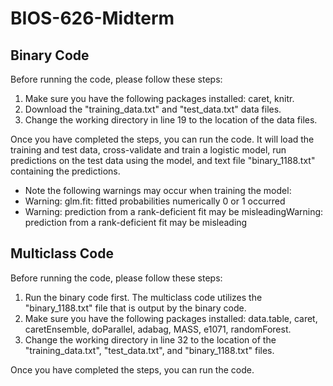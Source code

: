 # BIOS-626-Midterm

## Binary Code
Before running the code, please follow these steps:
1. Make sure you have the following packages installed: caret, knitr.
2. Download the "training_data.txt" and "test_data.txt" data files.
3. Change the working directory in line 19 to the location of the data files.

Once you have completed the steps, you can run the code.
It will load the training and test data, cross-validate and train a logistic model, run predictions on the test data using the model, and text file "binary_1188.txt" containing the predictions.

* Note the following warnings may occur when training the model:
* Warning: glm.fit: fitted probabilities numerically 0 or 1 occurred
* Warning: prediction from a rank-deficient fit may be misleadingWarning: prediction from a rank-deficient fit may be misleading

## Multiclass Code
Before running the code, please follow these steps:
1. Run the binary code first. The multiclass code utilizes the "binary_1188.txt" file that is output by the binary code.
2. Make sure you have the following packages installed: data.table, caret, caretEnsemble, doParallel, adabag, MASS, e1071, randomForest.
3. Change the working directory in line 32 to the location of the "training_data.txt", "test_data.txt", and "binary_1188.txt" files.

Once you have completed the steps, you can run the code.
